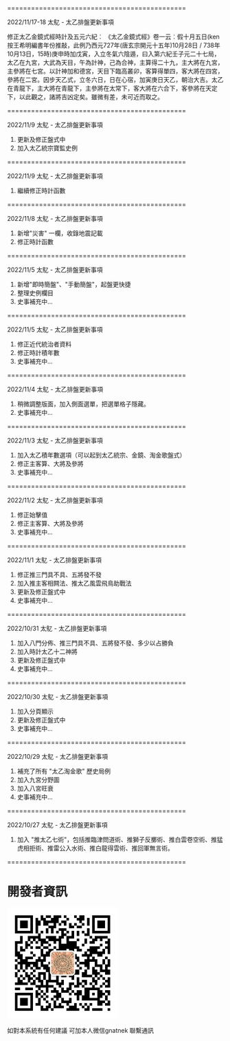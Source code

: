 
=============================================

2022/11/17-18  太鳦 - 太乙排盤更新事項

修正太乙金鏡式經時計及五元六紀︰
《太乙金鏡式經》卷一云︰假十月五日(ken按王希明編書年份推敲，此例乃西元727年(唐玄宗開元十五年)10月28日 / 738年10月13日，15時)庚申時加戊寅，入立冬氣六陰遁，曰入第六紀壬子元二十七局，太乙在九宮，大武為天目，午為計神，己為合神，主算得二十九，主大將在九宮，主參將在七宮。以計神加和德宮，天目下臨高叢卯，客算得單四，客大將在四宮，參將在二宮。因步天乙式，立冬六日，日在心宿，加寅庚日天乙，朝治大吉。太乙在青龍下，主大將在青龍下，主參將在太常下，客大將在六合下，客參將在天定下，以此觀之，諸將吉凶定矣。雖微有差，未可近而取之。


=============================================

2022/11/9  太鳦 - 太乙排盤更新事項

1. 更新及修正盤式中
2. 加入太乙統宗寶監史例

=============================================

2022/11/9  太鳦 - 太乙排盤更新事項

1. 繼續修正時計函數

=============================================

2022/11/8  太鳦 - 太乙排盤更新事項

1. 新增"災害" 一欄，收錄地震記載
2. 修正時計函數

=============================================

2022/11/5  太鳦 - 太乙排盤更新事項

1. 新增"即時簡盤"、"手動簡盤"，起盤更快捷
2. 整理史例欄目
3. 史事補充中...

=============================================

2022/11/5  太鳦 - 太乙排盤更新事項

1. 修正近代統治者資料
2. 修正時計積年數
3. 史事補充中...


=============================================

2022/11/4  太鳦 - 太乙排盤更新事項

1. 稍微調整版面，加入側面選單，把選單格子隱藏。
2. 史事補充中...


=============================================

2022/11/3 太鳦 - 太乙排盤更新事項

1. 加入太乙積年數選項（可以起到太乙統宗、金鏡、淘金歌盤式）
2. 修正主客算、大將及參將
3. 史事補充中...

=============================================

2022/11/2 太鳦 - 太乙排盤更新事項

1. 修正始擊值
2. 修正主客算、大將及參將
3. 史事補充中...

=============================================

2022/11/1 太鳦 - 太乙排盤更新事項

1. 修正推三門具不具、五將發不發
2. 加入推主客相闗法、推太乙風雲飛鳥助戰法
3. 更新及修正盤式中
4. 史事補充中...

=============================================

2022/10/31 太鳦 - 太乙排盤更新事項

1. 加入八門分佈、推三門具不具、五將發不發、多少以占勝負
2. 加入時計太乙十二神將
3. 更新及修正盤式中
4. 史事補充中...

=============================================

2022/10/30 太鳦 - 太乙排盤更新事項

1. 加入分頁顯示
2. 更新及修正盤式中
3. 史事補充中...

=============================================

2022/10/29 太鳦 - 太乙排盤更新事項

1. 補充了所有 "太乙淘金歌" 歷史局例
2. 加入九宮分野圖
3. 加入八宮旺衰
4. 史事補充中...

=============================================

2022/10/27 太鳦 - 太乙排盤更新事項

1. 加入 "推太乙七術"，包括推臨津問道術、推獅子反擲術、推白雲卷空術、推猛虎相拒術、推雷公入水術、推白龍得雲術、推回軍無言術。

=============================================

# 開發者資訊
![看倏爍](https://github.com/kentang2017/yanqin_studies/blob/master/pic/qrcode_for_gh_1f2187149437_258.jpg?raw=true)

如對本系統有任何建議
可加本人微信gnatnek
聯繫通訊
